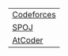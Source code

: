 <html>
    <body>
        <table>
            <tr>
                <td>  
                    <a href="https://codeforces.com/profile/Ehab_Fawzy"> Codeforces </a>
                </td>
            </tr>
            <tr>
                <td>  
                    <a href="https://www.spoj.com/users/ehabfawzy/"> SPOJ </a>
                </td>
            </tr>
            <tr>
                <td>  
                    <a href="https://atcoder.jp/users/Ehab_Fawzy"> AtCoder </a>
                </td>
            </tr>
        </table>
    </body>
</html>